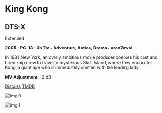 # King Kong

## DTS-X

Extended

**2005 • PG-13 • 3h 7m • Adventure, Action, Drama • aron7awol**

In 1933 New York, an overly ambitious movie producer coerces his cast and hired ship crew to travel to mysterious Skull Island, where they encounter Kong, a giant ape who is immediately smitten with the leading lady.

**MV Adjustment:** -2 dB

[Discuss](https://www.avsforum.com/threads/bass-eq-for-filtered-movies.2995212/post-58306880)  [TMDB](254)

![img 0](https://i.imgur.com/9steBPm.jpg)

![img 1](https://i.imgur.com/M5ml7dG.png)

